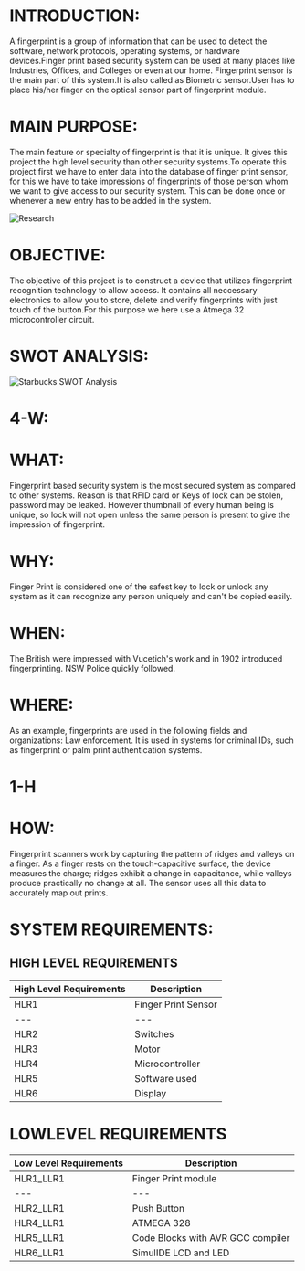 # INTRODUCTION:

A fingerprint is a group of information that can be used to detect the software, network protocols, operating systems, or hardware devices.Finger print based security system can be used at many places like Industries, Offices, and Colleges or even at our home. Fingerprint sensor is the main part of this system.It is also called as Biometric sensor.User has to place his/her finger on the optical sensor part of fingerprint module.

# MAIN PURPOSE:

The main feature or specialty of fingerprint is that it is unique. It gives this project the high level security than other security systems.To operate this project first we have to enter data into the database of finger print sensor, for this we have to take impressions of fingerprints of those person whom we want to give access to our security system. This can be done once or whenever a new entry has to be added in the system. 

![Research](https://user-images.githubusercontent.com/94212251/144061420-c411047e-61bc-4feb-9851-8e9e4e1ae511.jpg)

# OBJECTIVE:

The objective of this project is to construct a device that utilizes fingerprint recognition technology to allow access. It contains all neccessary  electronics to allow you to store, delete and verify fingerprints with just touch of the button.For this purpose we here use a Atmega 32 microcontroller circuit.

# SWOT ANALYSIS:

![Starbucks SWOT Analysis](https://user-images.githubusercontent.com/94212251/144066305-1f807fe7-64f0-4a4d-ad5a-710c470532d3.png)

# 4-W:

# WHAT:

 Fingerprint based security system is the most secured system as compared to other systems. Reason is that RFID card or Keys of lock can be stolen, password may be leaked. However thumbnail of every human being is unique, so lock will not open unless the same person is present to give the impression of fingerprint.
 
# WHY:

Finger Print is considered one of the safest key to lock or unlock any system as it can recognize any person uniquely and can't be copied easily. 

# WHEN:

The British were impressed with Vucetich's work and in 1902 introduced fingerprinting. NSW Police quickly followed.

# WHERE:

As an example, fingerprints are used in the following fields and organizations: Law enforcement. It is used in systems for criminal IDs, such as fingerprint or palm print authentication systems. 

# 1-H

# HOW:
Fingerprint scanners work by capturing the pattern of ridges and valleys on a finger.  As a finger rests on the touch-capacitive surface, the device measures the charge; ridges exhibit a change in capacitance, while valleys produce practically no change at all. The sensor uses all this data to accurately map out prints.

# SYSTEM REQUIREMENTS:


## **HIGH LEVEL REQUIREMENTS**

| **High Level Requirements** | **Description** |
| --- | --- |
| HLR1 | Finger Print Sensor |
| --- | --- |
| HLR2 | Switches |
| HLR3 | Motor |
| HLR4 | Microcontroller |
| HLR5 | Software used |
| HLR6 | Display |

# **LOWLEVEL REQUIREMENTS**

| **Low Level Requirements** | **Description** |
| --- | --- |
| HLR1\_LLR1 | Finger Print module |
| --- | --- |
| HLR2\_LLR1 | Push Button |
| HLR4\_LLR1 | ATMEGA 328 |
| HLR5\_LLR1 | Code Blocks with AVR GCC compiler |
| HLR6\_LLR1 | SimulIDE LCD and LED |











